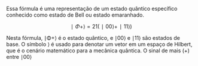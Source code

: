 
Essa fórmula é uma representação de um estado quântico específico conhecido como estado de Bell ou estado emaranhado.

$$∣Φ+⟩=2​1​(∣00⟩+∣11⟩)$$

Nesta fórmula, ∣Φ+⟩
 é o estado quântico, e ∣00⟩
 e ∣11⟩
 são estados de base. O símbolo ⟩
 é usado para denotar um vetor em um espaço de Hilbert, que é o cenário matemático para a mecânica quântica. O sinal de mais (+) entre ∣00⟩





      
      
        
      
    
  

  
  
  
  

  
  
  
  
  

  
  
       
  
  

  
  
      
          
  

          
  

          
        
    
  
   
  


    


    
    
    
    
    
    
    
  
